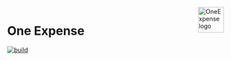 <a href="#">
    <img src="https://www.tiagoluz.me/assets/img/Fichier1.svg" alt="OneExpense logo" title="OneExpense" align="right" height="60" />
</a>

# One Expense

[![build](https://img.shields.io/github/workflow/status/daniloak/oneexpense/Build%20and%20deploy%20ASP.Net%20Core%20app%20to%20Azure%20Web%20App%20-%20one-expense?style=plastic?style=flat-square)](https://github.com/daniloak/oneexpense/actions?query=workflow%3A%22Build+and+deploy+ASP.Net+Core+app+to+Azure+Web+App+-+one-expense%22)
